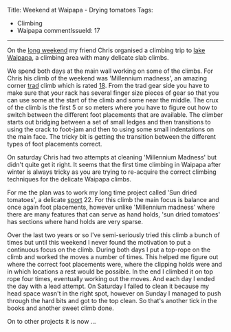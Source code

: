 Title: Weekend at Waipapa - Drying tomatoes
Tags:
  - Climbing
  - Waipapa
commentIssueId: 17
---

On the [long weekend](http://en.wikipedia.org/wiki/Labour_Day#New_Zealand) my friend Chris organised a climbing trip to [lake Waipapa](http://www.freeclimb.co.nz/wharepapa.html), a climbing area with many delicate slab climbs.



We spend both days at the main wall working on some of the climbs. For Chris his climb of the weekend was 'Millennium madness', an amazing corner [trad](http://en.wikipedia.org/wiki/Traditional_climbing) climb which is rated [18](http://en.wikipedia.org/wiki/Grade_%28climbing%29#Ewbank). From the trad gear side you have to make sure that your rack has several finger size pieces of gear so that you can use some at the start of the climb and some near the middle. The crux of the climb is the first 5 or so meters where you have to figure out how to switch between the different foot placements that are available. The climber starts out bridging between a set of small ledges and then transitions to using the crack to foot-jam and then to using some small indentations on the main face. The tricky bit is getting the transition between the different types of foot placements correct.

On saturday Chris had two attempts at cleaning 'Millennium Madness' but didn't quite get it right. It seems that the first time climbing in Waipapa after winter is always tricky as you are trying to re-acquire the correct climbing techniques for the delicate Waipapa climbs.

For me the plan was to work my long time project called 'Sun dried tomatoes', a delicate [sport](http://en.wikipedia.org/wiki/Sport_climbing) 22. For this climb the main focus is balance and once again foot placements, however unlike 'Millennium madness' where there are many features that can serve as hand holds, 'sun dried tomatoes' has sections where hand holds are very sparse.

Over the last two years or so I've semi-seriously tried this climb a bunch of times but until this weekend I never found the motivation to put a continuous focus on the climb. During both days I put a top-rope on the climb and worked the moves a number of times. This helped me figure out where the correct foot placements were, where the clipping holds were and in which locations a rest would be possible. In the end I climbed it on top rope four times, eventually working out the moves. And each day I ended the day with a lead attempt. On Saturday I failed to clean it because my head space wasn't in the right spot, however on Sunday I managed to push through the hard bits and got to the top clean. So that's another tick in the books and another sweet climb done.

On to other projects it is now ...
